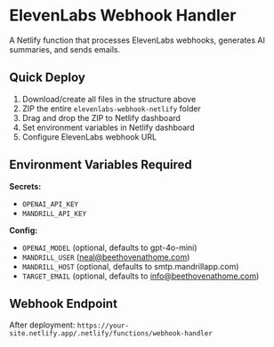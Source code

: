 # ElevenLabs Webhook Handler

A Netlify function that processes ElevenLabs webhooks, generates AI summaries, and sends emails.

## Quick Deploy

1. Download/create all files in the structure above
2. ZIP the entire `elevenlabs-webhook-netlify` folder
3. Drag and drop the ZIP to Netlify dashboard
4. Set environment variables in Netlify dashboard
5. Configure ElevenLabs webhook URL

## Environment Variables Required

**Secrets:**
- `OPENAI_API_KEY`
- `MANDRILL_API_KEY`

**Config:**
- `OPENAI_MODEL` (optional, defaults to gpt-4o-mini)
- `MANDRILL_USER` (neal@beethovenathome.com)
- `MANDRILL_HOST` (optional, defaults to smtp.mandrillapp.com)
- `TARGET_EMAIL` (optional, defaults to info@beethovenathome.com)

## Webhook Endpoint

After deployment: `https://your-site.netlify.app/.netlify/functions/webhook-handler`